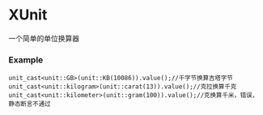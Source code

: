 # XUnit
一个简单的单位换算器

### Example
    unit_cast<unit::GB>(unit::KB(10086)).value();//千字节换算吉塔字节
    unit_cast<unit::kilogram>(unit::carat(13)).value();//克拉换算千克
    unit_cast<unit::kilometer>(unit::gram(100)).value();//克换算千米，错误，静态断言不通过
